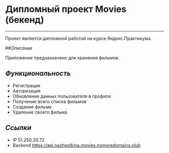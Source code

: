 # Дипломный проект Movies (бекенд) 
***
Проект является дипломной работой на курсе Яндекс.Практикума.

##*Описание*

Приложение предназначено для хранения фильмов.

## *Функциональность*
- Регистрация
- Авторизация
- Обновление данных пользователя в профиле
- Получение всего списка фильмов
- Создание фильма
- Удаление своего фильма

## *Ссылки*

- IP 51.250.20.72
- Backend https://api.nazhestkina.movies.nomoredomains.club
